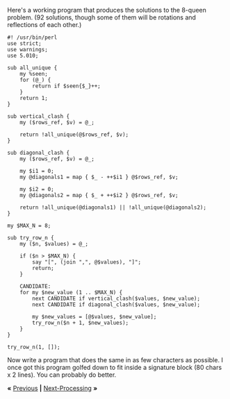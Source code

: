 Here's a working program that produces the solutions to the 8-queen problem.
(92 solutions, though some of them will be rotations and reflections of each
other.)

    #! /usr/bin/perl
    use strict;
    use warnings;
    use 5.010;

    sub all_unique {
        my %seen;
        for (@_) {
            return if $seen{$_}++;
        }
        return 1;
    }

    sub vertical_clash {
        my ($rows_ref, $v) = @_;

        return !all_unique(@$rows_ref, $v);
    }

    sub diagonal_clash {
        my ($rows_ref, $v) = @_;

        my $i1 = 0;
        my @diagonals1 = map { $_ - ++$i1 } @$rows_ref, $v;

        my $i2 = 0;
        my @diagonals2 = map { $_ + ++$i2 } @$rows_ref, $v;

        return !all_unique(@diagonals1) || !all_unique(@diagonals2);
    }

    my $MAX_N = 8;

    sub try_row_n {
        my ($n, $values) = @_;

        if ($n > $MAX_N) {
            say "[", (join ",", @$values), "]";
            return;
        }

        CANDIDATE:
        for my $new_value (1 .. $MAX_N) {
            next CANDIDATE if vertical_clash($values, $new_value);
            next CANDIDATE if diagonal_clash($values, $new_value);

            my $new_values = [@$values, $new_value];
            try_row_n($n + 1, $new_values);
        }
    }

    try_row_n(1, []);

Now write a program that does the same in as few characters as possible. I once
got this program golfed down to fit inside a signature block (80 chars x 2
lines). You can probably do better.

**«** [Previous](syntax.md) **|** [Next-Processing](processing.md) **»**
